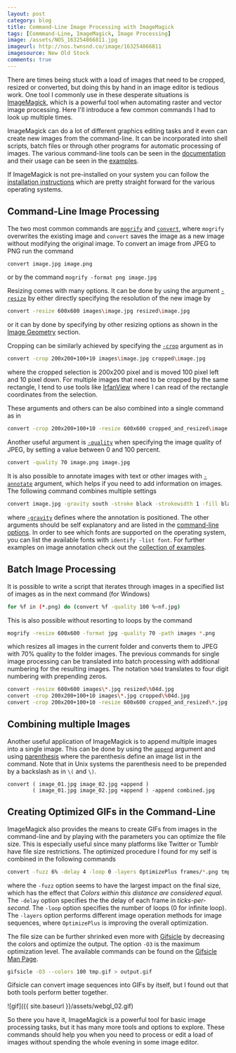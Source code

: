 ```yaml
---
layout: post
category: blog
title: Command-Line Image Processing with ImageMagick
tags: [Commmand-Line, ImageMagick, Image Processing]
image: /assets/NOS_163254866811.jpg
imageurl: http://nos.twnsnd.co/image/163254866811
imagesource: New Old Stock
comments: true
---
```


There are times being stuck with a load of images that need to be cropped, resized or converted, but doing this by hand in an image editor is tedious work. One tool I commonly use in these desperate situations is [ImageMagick][imagemagick], which is a powerful tool when automating raster and vector image processing. Here I'll introduce a few common commands I had to look up multiple times.

ImageMagick can do a lot of different graphics editing tasks and it even can create new images from the command-line. It can be incorporated into shell scripts, batch files or through other programs for automatic processing of images. The various command-line tools can be seen in the [documentation][command-line tools] and their usage can be seen in the [examples][usage examples].

If ImageMagick is not pre-installed on your system you can follow the [installation instructions][imagemagick download] which are pretty straight forward for the various operating systems. 


## Command-Line Image Processing

The two most common commands are [`mogrify`][mogrify] and [`convert`][convert], where `mogrify` overwrites the existing image and `convert` saves the image as a new image without modifying the original image. To convert an image from JPEG to PNG run the command


```bash
convert image.jpg image.png
```

or by the command `mogrify -format png image.jpg`

Resizing comes with many options. It can be done by using the argument [`-resize`][resize] by either directly specifying the resolution of the new image by


```bash
convert -resize 600x600 images\image.jpg resized\image.jpg
```

or it can by done by specifying by other resizing options as shown in the [Image Geometry][image geometry] section. 

Cropping can be similarly achieved by specifying the [`-crop`][crop] argument as in

```bash
convert -crop 200x200+100+10 images\image.jpg cropped\image.jpg
```

where the cropped selection is 200x200 pixel and is moved 100 pixel left and 10 pixel down. For multiple images that need to be cropped by the same rectangle, I tend to use tools like [IrfanView][irfanview] where I can read of the rectangle coordinates from the selection.

These arguments and others can be also combined into a single command as in

```bash
convert -crop 200x200+100+10 -resize 600x600 cropped_and_resized\image.jpg resized\image.jpg
```

Another useful argument is [`-quality`][quality] when specifying the image quality of JPEG, by setting a value between 0 and 100 percent.

```bash
convert -quality 70 image.png image.jpg
```

It is also possible to annotate images with text or other images with [`-annotate`][annotate] argument, which helps if you need to add information on images. The following command combines multiple settings 

```bash
convert image.jpg -gravity south -stroke black -strokewidth 1 -fill black -font Courier-New -pointsize 10 -annotate +10+10 "Annotation" annotated_image.jpg
```

where [`-gravity`][gravity] defines where the annotation is positioned. The other arguments should be self explanatory and are listed in the [command-line options][command-line tools]. In order to see which fonts are supported on the operating system, you can list the available fonts with `identify -list font`. For further examples on image annotation check out the [collection of examples][annotating images].


## Batch Image Processing

It is possible to write a script that iterates through images in a specified list of images as in the next command (for Windows) 

```bash
for %f in (*.png) do (convert %f -quality 100 %~nf.jpg)
```

This is also possible without resorting to loops by the command

```bash
mogrify -resize 600x600 -format jpg -quality 70 -path images *.png
```

which resizes all images in the current folder and converts them to JPEG with 70% quality to the folder images. The previous commands for single image processing can be translated into batch processing with additional numbering for the resulting images. The notation `%04d` translates to four digit numbering with prepending zeros.

```bash
convert -resize 600x600 images\*.jpg resized\%04d.jpg
convert -crop 200x200+100+10 images\*.jpg cropped\%04d.jpg
convert -crop 200x200+100+10 -resize 600x600 cropped_and_resized\*.jpg resized\%04d.jpg
```


## Combining multiple Images

Another useful application of ImageMagick is to append multiple images into a single image. This can be done by using the [`append`][append] argument and using [parenthesis][parenthesis] where the parenthesis define an image list in the command. Note that in Unix systems the parenthesis need to be prepended by a backslash as in `\(` and `\)`.

```
convert ( image_01.jpg image_02.jpg +append )
        ( image_01.jpg image_02.jpg +append ) -append combined.jpg
```


## Creating Optimized GIFs in the Command-Line

ImageMagick also provides the means to create GIFs from images in the command-line and by playing with the parameters you can optimize the file size. This is especially useful since many platforms like Twitter or Tumblr have file size restrictions. The optimized procedure I found for my self is combined in the following commands

```bash
convert -fuzz 6% -delay 4 -loop 0 -layers OptimizePlus frames/*.png tmp.gif
```

where the `-fuzz` option seems to have the largest impact on the final size, which has the effect that *Colors within this distance are considered equal*. The `-delay` option specifies the the delay of each frame in *ticks-per-second*. The `-loop` option specifies the number of loops (0 for infinite loop). The `-layers` option performs different image operation methods for image sequences, where `OptimizePlus` is improving the overall optimization.

The file size can be further shrinked even more with [Gifsicle][gifsicle] by decreasing the colors and optimize the output. The option `-O3` is the maximum optimization level. The available commands can be found on the [Gifsicle Man Page][gifsicle man].

```bash
gifsicle -O3 --colors 100 tmp.gif > output.gif
```

Gifsicle can convert image sequences into GIFs by itself, but I found out that both tools perform better together. 

![gif]({{ site.baseurl }}/assets/webgl_02.gif)

So there you have it, ImageMagick is a powerful tool for basic image processing tasks, but it has many more tools and options to explore. These commands should help you when you need to process or edit a load of images without spending the whole evening in some image editor.


[imagemagick]: http://www.imagemagick.org/script/index.php
[command-line tools]: http://www.imagemagick.org/script/command-line-tools.php
[usage examples]: http://www.imagemagick.org/Usage/
[imagemagick download]: http://www.imagemagick.org/script/download.php
[convert]: https://www.imagemagick.org/script/convert.php
[mogrify]: https://www.imagemagick.org/script/mogrify.php
[resize]: http://imagemagick.org/script/command-line-options.php#resize
[crop]: http://imagemagick.org/script/command-line-options.php#crop
[quality]: http://imagemagick.org/script/command-line-options.php#quality
[image geometry]: http://imagemagick.org/script/command-line-processing.php#geometry
[append]: http://imagemagick.org/script/command-line-options.php#append
[parenthesis]: http://www.imagemagick.org/Usage/basics/#parenthesis
[annotate]: http://imagemagick.org/script/command-line-options.php#annotate
[annotating images]: http://www.imagemagick.org/Usage/annotating/
[gravity]: http://imagemagick.org/script/command-line-options.php#gravity
[gifsicle]: https://www.lcdf.org/gifsicle/
[gifsicle man]: https://www.lcdf.org/gifsicle/man.html
[irfanview]: http://irfanview.tuwien.ac.at/
